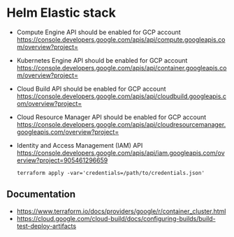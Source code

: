 # Helm Elastic stack

  * Compute Engine API should be enabled for GCP account https://console.developers.google.com/apis/api/compute.googleapis.com/overview?project=
  * Kubernetes Engine API should be enabled for GCP account https://console.developers.google.com/apis/api/container.googleapis.com/overview?project=
  * Cloud Build API should be enabled for GCP account https://console.developers.google.com/apis/api/cloudbuild.googleapis.com/overview?project=
  * Cloud Resource Manager API should be enabled for GCP account https://console.developers.google.com/apis/api/cloudresourcemanager.googleapis.com/overview?project=
  * Identity and Access Management (IAM) API https://console.developers.google.com/apis/api/iam.googleapis.com/overview?project=905461296659

        terraform apply -var='credentials=/path/to/credentials.json'

## Documentation
  * https://www.terraform.io/docs/providers/google/r/container_cluster.html
  * https://cloud.google.com/cloud-build/docs/configuring-builds/build-test-deploy-artifacts
